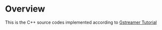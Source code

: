 # Overview
This is the C++ source codes implemented according to [Gstreamer Tutorial](https://gstreamer.freedesktop.org/documentation/tutorials/basic/hello-world.html?gi-language=python)
